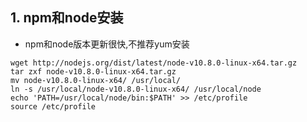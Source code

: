 ## 1. npm和node安装
+ npm和node版本更新很快,不推荐yum安装
```
wget http://nodejs.org/dist/latest/node-v10.8.0-linux-x64.tar.gz
tar zxf node-v10.8.0-linux-x64.tar.gz 
mv node-v10.8.0-linux-x64/ /usr/local/
ln -s /usr/local/node-v10.8.0-linux-x64/ /usr/local/node
echo 'PATH=/usr/local/node/bin:$PATH' >> /etc/profile
source /etc/profile
```
